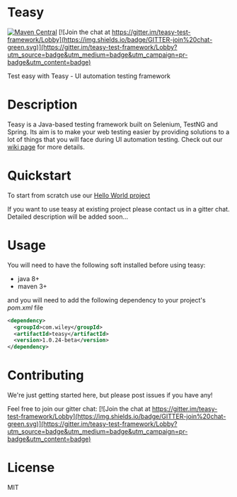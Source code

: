 # Teasy
[![Maven Central](https://maven-badges.herokuapp.com/maven-central/com.wiley/teasy/badge.svg)](https://maven-badges.herokuapp.com/maven-central/com.wiley/teasy)
[![Join the chat at https://gitter.im/teasy-test-framework/Lobby](https://img.shields.io/badge/GITTER-join%20chat-green.svg)](https://gitter.im/teasy-test-framework/Lobby?utm_source=badge&utm_medium=badge&utm_campaign=pr-badge&utm_content=badge)



Test easy with Teasy - UI automation testing framework

# Description
Teasy is a Java-based testing framework built on Selenium, TestNG and Spring. Its aim is to make your web testing easier by providing solutions to a lot of things that you will face during UI automation testing. Check out our [wiki page](https://github.com/WileyLabs/teasy/wiki) for more details.
# Quickstart
To start from scratch use our [Hello World project](https://github.com/WileyLabs/teasy-template-archetype)

If you want to use teasy at existing project please contaсt us in a gitter chat. Detailed description will be added soon...
# Usage
You will need to have the following soft installed before using teasy:
* java 8+
* maven 3+

and you will need to add the following dependency to your project's *pom.xml* file
```xml
<dependency>
  <groupId>com.wiley</groupId>
  <artifactId>teasy</artifactId>
  <version>1.0.24-beta</version>
</dependency>
```

# Contributing

We're just getting started here, but please post issues if you have any!

Feel free to join our gitter chat:
[![Join the chat at https://gitter.im/teasy-test-framework/Lobby](https://img.shields.io/badge/GITTER-join%20chat-green.svg)](https://gitter.im/teasy-test-framework/Lobby?utm_source=badge&utm_medium=badge&utm_campaign=pr-badge&utm_content=badge)

# License

MIT

